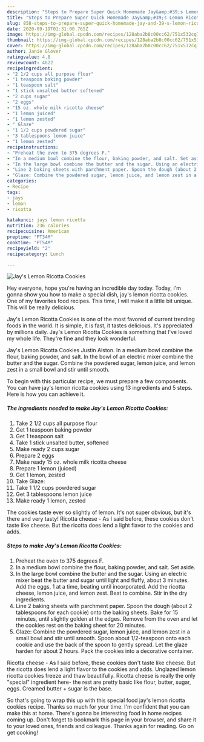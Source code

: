 ```yaml
---
description: "Steps to Prepare Super Quick Homemade Jay&amp;#39;s Lemon Ricotta Cookies"
title: "Steps to Prepare Super Quick Homemade Jay&amp;#39;s Lemon Ricotta Cookies"
slug: 858-steps-to-prepare-super-quick-homemade-jay-and-39-s-lemon-ricotta-cookies
date: 2020-09-19T01:31:00.765Z
image: https://img-global.cpcdn.com/recipes/128aba2b8c00cc62/751x532cq70/jays-lemon-ricotta-cookies-recipe-main-photo.jpg
thumbnail: https://img-global.cpcdn.com/recipes/128aba2b8c00cc62/751x532cq70/jays-lemon-ricotta-cookies-recipe-main-photo.jpg
cover: https://img-global.cpcdn.com/recipes/128aba2b8c00cc62/751x532cq70/jays-lemon-ricotta-cookies-recipe-main-photo.jpg
author: Janie Glover
ratingvalue: 4.8
reviewcount: 4622
recipeingredient:
- "2 1/2 cups all purpose flour"
- "1 teaspoon baking powder"
- "1 teaspoon salt"
- "1 stick unsalted butter softened"
- "2 cups sugar"
- "2 eggs"
- "15 oz. whole milk ricotta cheese"
- "1 lemon juiced"
- "1 lemon zested"
- " Glaze"
- "1 1/2 cups powdered sugar"
- "3 tablespoons lemon juice"
- "1 lemon zested"
recipeinstructions:
- "Preheat the oven to 375 degrees F."
- "In a medium bowl combine the flour, baking powder, and salt. Set aside."
- "In the large bowl combine the butter and the sugar. Using an electric mixer beat the butter and sugar until light and fluffy, about 3 minutes. Add the eggs, 1 at a time, beating until incorporated. Add the ricotta cheese, lemon juice, and lemon zest. Beat to combine. Stir in the dry ingredients."
- "Line 2 baking sheets with parchment paper. Spoon the dough (about 2 tablespoons for each cookie) onto the baking sheets. Bake for 15 minutes, until slightly golden at the edges. Remove from the oven and let the cookies rest on the baking sheet for 20 minutes."
- "Glaze: Combine the powdered sugar, lemon juice, and lemon zest in a small bowl and stir until smooth. Spoon about 1/2-teaspoon onto each cookie and use the back of the spoon to gently spread. Let the glaze harden for about 2 hours. Pack the cookies into a decorative container."
categories:
- Recipe
tags:
- jays
- lemon
- ricotta

katakunci: jays lemon ricotta 
nutrition: 236 calories
recipecuisine: American
preptime: "PT34M"
cooktime: "PT54M"
recipeyield: "2"
recipecategory: Lunch

---
```



![Jay&#39;s Lemon Ricotta Cookies](https://img-global.cpcdn.com/recipes/128aba2b8c00cc62/751x532cq70/jays-lemon-ricotta-cookies-recipe-main-photo.jpg)

Hey everyone, hope you're having an incredible day today. Today, I'm gonna show you how to make a special dish, jay&#39;s lemon ricotta cookies. One of my favorites food recipes. This time, I will make it a little bit unique. This will be really delicious.

Jay&#39;s Lemon Ricotta Cookies is one of the most favored of current trending foods in the world. It is simple, it is fast, it tastes delicious. It's appreciated by millions daily. Jay&#39;s Lemon Ricotta Cookies is something that I've loved my whole life. They're fine and they look wonderful.

Jay&#39;s Lemon Ricotta Cookies Justin Alston. In a medium bowl combine the flour, baking powder, and salt. In the bowl of an electric mixer combine the butter and the sugar. Combine the powdered sugar, lemon juice, and lemon zest in a small bowl and stir until smooth.


To begin with this particular recipe, we must prepare a few components. You can have jay&#39;s lemon ricotta cookies using 13 ingredients and 5 steps. Here is how you can achieve it.

<!--inarticleads1-->

##### The ingredients needed to make Jay&#39;s Lemon Ricotta Cookies:

1. Take 2 1/2 cups all purpose flour
1. Get 1 teaspoon baking powder
1. Get 1 teaspoon salt
1. Take 1 stick unsalted butter, softened
1. Make ready 2 cups sugar
1. Prepare 2 eggs
1. Make ready 15 oz. whole milk ricotta cheese
1. Prepare 1 lemon (juiced)
1. Get 1 lemon, zested
1. Take  Glaze:
1. Take 1 1/2 cups powdered sugar
1. Get 3 tablespoons lemon juice
1. Make ready 1 lemon, zested


The cookies taste ever so slightly of lemon. It&#39;s not super obvious, but it&#39;s there and very tasty! Ricotta cheese - As I said before, these cookies don&#39;t taste like cheese. But the ricotta does lend a light flavor to the cookies and adds. 

<!--inarticleads2-->

##### Steps to make Jay&#39;s Lemon Ricotta Cookies:

1. Preheat the oven to 375 degrees F.
1. In a medium bowl combine the flour, baking powder, and salt. Set aside.
1. In the large bowl combine the butter and the sugar. Using an electric mixer beat the butter and sugar until light and fluffy, about 3 minutes. Add the eggs, 1 at a time, beating until incorporated. Add the ricotta cheese, lemon juice, and lemon zest. Beat to combine. Stir in the dry ingredients.
1. Line 2 baking sheets with parchment paper. Spoon the dough (about 2 tablespoons for each cookie) onto the baking sheets. Bake for 15 minutes, until slightly golden at the edges. Remove from the oven and let the cookies rest on the baking sheet for 20 minutes.
1. Glaze: Combine the powdered sugar, lemon juice, and lemon zest in a small bowl and stir until smooth. Spoon about 1/2-teaspoon onto each cookie and use the back of the spoon to gently spread. Let the glaze harden for about 2 hours. Pack the cookies into a decorative container.


Ricotta cheese - As I said before, these cookies don&#39;t taste like cheese. But the ricotta does lend a light flavor to the cookies and adds. Unglazed lemon ricotta cookies freeze and thaw beautifully. Ricotta cheese is really the only &#34;special&#34; ingredient here- the rest are pretty basic like flour, butter, sugar, eggs. Creamed butter + sugar is the base. 

So that's going to wrap this up with this special food jay&#39;s lemon ricotta cookies recipe. Thanks so much for your time. I'm confident that you can make this at home. There's gonna be interesting food in home recipes coming up. Don't forget to bookmark this page in your browser, and share it to your loved ones, friends and colleague. Thanks again for reading. Go on get cooking!
